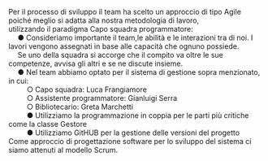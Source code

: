 
Per il processo di sviluppo il team ha scelto un approccio di tipo Agile poiché meglio si adatta alla nostra metodologia di lavoro,<br>
utilizzando il paradigma Capo squadra programmatore:	<br>
&emsp; ●	Consideriamo importante il team,le abilità e le interazioni tra di noi. I lavori vengono assegnati in base alle capacità che ognuno possiede.<br>
&emsp; Se uno della squadra si accorge che il compito va oltre le sue competenze, avvisa gli altri e se ne discute insieme.<br>
&emsp; ●	Nel team abbiamo optato per il sistema di gestione sopra menzionato, in cui:<br>
&emsp; &emsp; ○	Capo squadra: Luca Frangiamore<br>
&emsp; &emsp; ○	Assistente programmatore: Gianluigi Serra <br>
&emsp; &emsp;  ○	Bibliotecario: Greta Marchetti<br>
&emsp; &emsp; ●	Utilizziamo la programmazione in coppia per le parti più critiche come la classe Gestore<br>
&emsp; &emsp; ●	Utilizziamo GitHUB per la gestione delle versioni del progetto <br>
Come approccio di progettazione software per lo sviluppo del sistema ci siamo attenuti al modello Scrum.<br>


